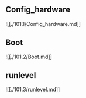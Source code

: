 ## Config_hardware
![[./101.1/Config_hardware.md]]

## Boot
![[./101.2/Boot.md]]

## runlevel
![[./101.3/runlevel.md]]
